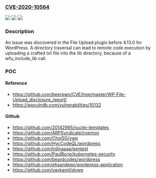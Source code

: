 ### [CVE-2020-10564](https://cve.mitre.org/cgi-bin/cvename.cgi?name=CVE-2020-10564)
![](https://img.shields.io/static/v1?label=Product&message=n%2Fa&color=blue)
![](https://img.shields.io/static/v1?label=Version&message=n%2Fa&color=blue)
![](https://img.shields.io/static/v1?label=Vulnerability&message=n%2Fa&color=brighgreen)

### Description

An issue was discovered in the File Upload plugin before 4.13.0 for WordPress. A directory traversal can lead to remote code execution by uploading a crafted txt file into the lib directory, because of a wfu_include_lib call.

### POC

#### Reference
- https://github.com/beerpwn/CVE/tree/master/WP-File-Upload_disclosure_report/
- https://wpvulndb.com/vulnerabilities/10132

#### Github
- https://github.com/20142995/nuclei-templates
- https://github.com/ARPSyndicate/cvemon
- https://github.com/ChoiSG/vwp
- https://github.com/HycCodeQL/wordpress
- https://github.com/Irdinaaaa/pentest
- https://github.com/PaulBorie/kubernetes-security
- https://github.com/beardcodes/wordpress
- https://github.com/ehsandeep/wordpress-application
- https://github.com/vavkamil/dvwp

